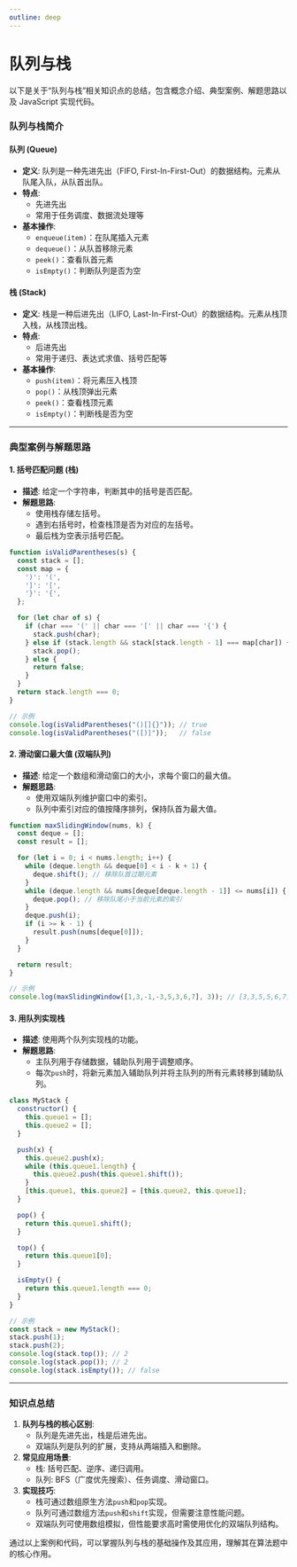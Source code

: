 ```yaml
---
outline: deep
---
```

# 队列与栈

以下是关于“队列与栈”相关知识点的总结，包含概念介绍、典型案例、解题思路以及 JavaScript 实现代码。

### **队列与栈简介**

#### **队列 (Queue)**

- **定义**: 队列是一种先进先出（FIFO, First-In-First-Out）的数据结构。元素从队尾入队，从队首出队。
- **特点**:
  - 先进先出
  - 常用于任务调度、数据流处理等
- **基本操作**:
  - `enqueue(item)`：在队尾插入元素
  - `dequeue()`：从队首移除元素
  - `peek()`：查看队首元素
  - `isEmpty()`：判断队列是否为空

#### **栈 (Stack)**

- **定义**: 栈是一种后进先出（LIFO, Last-In-First-Out）的数据结构。元素从栈顶入栈，从栈顶出栈。
- **特点**:
  - 后进先出
  - 常用于递归、表达式求值、括号匹配等
- **基本操作**:
  - `push(item)`：将元素压入栈顶
  - `pop()`：从栈顶弹出元素
  - `peek()`：查看栈顶元素
  - `isEmpty()`：判断栈是否为空

---

### **典型案例与解题思路**

#### **1. 括号匹配问题 (栈)**

- **描述**: 给定一个字符串，判断其中的括号是否匹配。
- **解题思路**:
  - 使用栈存储左括号。
  - 遇到右括号时，检查栈顶是否为对应的左括号。
  - 最后栈为空表示括号匹配。

```javascript
function isValidParentheses(s) {
  const stack = [];
  const map = {
    ')': '(',
    ']': '[',
    '}': '{',
  };

  for (let char of s) {
    if (char === '(' || char === '[' || char === '{') {
      stack.push(char);
    } else if (stack.length && stack[stack.length - 1] === map[char]) {
      stack.pop();
    } else {
      return false;
    }
  }
  return stack.length === 0;
}

// 示例
console.log(isValidParentheses("()[]{}")); // true
console.log(isValidParentheses("([)]"));   // false
```

#### **2. 滑动窗口最大值 (双端队列)**

- **描述**: 给定一个数组和滑动窗口的大小，求每个窗口的最大值。
- **解题思路**:
  - 使用双端队列维护窗口中的索引。
  - 队列中索引对应的值按降序排列，保持队首为最大值。

```javascript
function maxSlidingWindow(nums, k) {
  const deque = [];
  const result = [];

  for (let i = 0; i < nums.length; i++) {
    while (deque.length && deque[0] < i - k + 1) {
      deque.shift(); // 移除队首过期元素
    }
    while (deque.length && nums[deque[deque.length - 1]] <= nums[i]) {
      deque.pop(); // 移除队尾小于当前元素的索引
    }
    deque.push(i);
    if (i >= k - 1) {
      result.push(nums[deque[0]]);
    }
  }

  return result;
}

// 示例
console.log(maxSlidingWindow([1,3,-1,-3,5,3,6,7], 3)); // [3,3,5,5,6,7]
```

#### **3. 用队列实现栈**

- **描述**: 使用两个队列实现栈的功能。
- **解题思路**:
  - 主队列用于存储数据，辅助队列用于调整顺序。
  - 每次`push`时，将新元素加入辅助队列并将主队列的所有元素转移到辅助队列。

```javascript
class MyStack {
  constructor() {
    this.queue1 = [];
    this.queue2 = [];
  }

  push(x) {
    this.queue2.push(x);
    while (this.queue1.length) {
      this.queue2.push(this.queue1.shift());
    }
    [this.queue1, this.queue2] = [this.queue2, this.queue1];
  }

  pop() {
    return this.queue1.shift();
  }

  top() {
    return this.queue1[0];
  }

  isEmpty() {
    return this.queue1.length === 0;
  }
}

// 示例
const stack = new MyStack();
stack.push(1);
stack.push(2);
console.log(stack.top()); // 2
console.log(stack.pop()); // 2
console.log(stack.isEmpty()); // false
```

---

### **知识点总结**

1. **队列与栈的核心区别**:
   - 队列是先进先出，栈是后进先出。
   - 双端队列是队列的扩展，支持从两端插入和删除。
2. **常见应用场景**:
   - 栈: 括号匹配、逆序、递归调用。
   - 队列: BFS（广度优先搜索）、任务调度、滑动窗口。
3. **实现技巧**:
   - 栈可通过数组原生方法`push`和`pop`实现。
   - 队列可通过数组方法`push`和`shift`实现，但需要注意性能问题。
   - 双端队列可使用数组模拟，但性能要求高时需使用优化的双端队列结构。

通过以上案例和代码，可以掌握队列与栈的基础操作及其应用，理解其在算法题中的核心作用。
